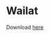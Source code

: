 # Wailat

Download [here](https://www.spigotmc.org/resources/wailat-inspired-by-forge-waila-mod.67040/)

